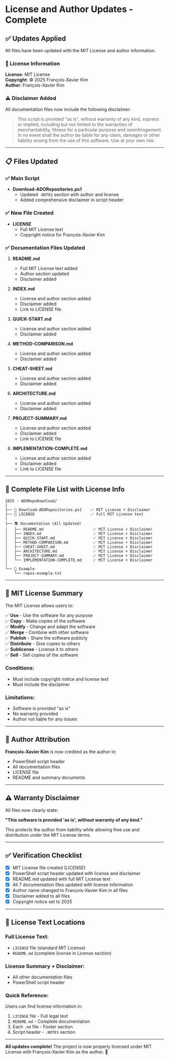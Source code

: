 # License and Author Updates - Complete

## ✅ Updates Applied

All files have been updated with the MIT License and author information.

### 📄 License Information

**License**: MIT License  
**Copyright**: © 2025 François-Xavier Kim  
**Author**: François-Xavier Kim

### ⚠️ Disclaimer Added

All documentation files now include the following disclaimer:

> This script is provided "as is", without warranty of any kind, express or implied, 
> including but not limited to the warranties of merchantability, fitness for a 
> particular purpose and noninfringement. In no event shall the author be liable 
> for any claim, damages or other liability arising from the use of this software. 
> Use at your own risk.

---

## 📋 Files Updated

### ✅ Main Script
- **Download-ADORepositories.ps1**
  - Updated `.NOTES` section with author and license
  - Added comprehensive disclaimer in script header

### ✅ New File Created
- **LICENSE**
  - Full MIT License text
  - Copyright notice for François-Xavier Kim

### ✅ Documentation Files Updated

1. **README.md**
   - Full MIT License text added
   - Author section updated
   - Disclaimer added

2. **INDEX.md**
   - License and author section added
   - Disclaimer added
   - Link to LICENSE file

3. **QUICK-START.md**
   - License and author section added
   - Disclaimer added

4. **METHOD-COMPARISON.md**
   - License and author section added
   - Disclaimer added

5. **CHEAT-SHEET.md**
   - License and author section added
   - Disclaimer added

6. **ARCHITECTURE.md**
   - License and author section added
   - Disclaimer added

7. **PROJECT-SUMMARY.md**
   - License and author section added
   - Disclaimer added
   - Link to LICENSE file

8. **IMPLEMENTATION-COMPLETE.md**
   - License and author section added
   - Disclaimer added
   - Link to LICENSE file

---

## 📁 Complete File List with License Info

```
2025 - ADORepoDownload/
│
├── 📜 Download-ADORepositories.ps1    ✅ MIT License + Disclaimer
├── 📄 LICENSE                         ✅ Full MIT License text
│
├── 📚 Documentation (All Updated)
│   ├── README.md                      ✅ MIT License + Disclaimer
│   ├── INDEX.md                       ✅ MIT License + Disclaimer
│   ├── QUICK-START.md                 ✅ MIT License + Disclaimer
│   ├── METHOD-COMPARISON.md           ✅ MIT License + Disclaimer
│   ├── CHEAT-SHEET.md                 ✅ MIT License + Disclaimer
│   ├── ARCHITECTURE.md                ✅ MIT License + Disclaimer
│   ├── PROJECT-SUMMARY.md             ✅ MIT License + Disclaimer
│   └── IMPLEMENTATION-COMPLETE.md     ✅ MIT License + Disclaimer
│
└── 📄 Example
    └── repos-example.txt
```

---

## 📝 MIT License Summary

The MIT License allows users to:

✅ **Use** - Use the software for any purpose  
✅ **Copy** - Make copies of the software  
✅ **Modify** - Change and adapt the software  
✅ **Merge** - Combine with other software  
✅ **Publish** - Share the software publicly  
✅ **Distribute** - Give copies to others  
✅ **Sublicense** - License it to others  
✅ **Sell** - Sell copies of the software  

### Conditions:
- Must include copyright notice and license text
- Must include the disclaimer

### Limitations:
- Software is provided "as is"
- No warranty provided
- Author not liable for any issues

---

## 🎯 Author Attribution

**François-Xavier Kim** is now credited as the author in:
- PowerShell script header
- All documentation files
- LICENSE file
- README and summary documents

---

## ⚠️ Warranty Disclaimer

All files now clearly state:

**"This software is provided 'as is', without warranty of any kind."**

This protects the author from liability while allowing free use and distribution under the MIT License terms.

---

## ✅ Verification Checklist

- [x] MIT License file created (LICENSE)
- [x] PowerShell script header updated with license and disclaimer
- [x] README.md updated with full MIT License text
- [x] All 7 documentation files updated with license information
- [x] Author name changed to François-Xavier Kim in all files
- [x] Disclaimer added to all files
- [x] Copyright notice set to 2025

---

## 📖 License Text Locations

### Full License Text:
- `LICENSE` file (standard MIT License)
- `README.md` (complete license in License section)

### License Summary + Disclaimer:
- All other documentation files
- PowerShell script header

### Quick Reference:
Users can find license information in:
1. `LICENSE` file - Full legal text
2. `README.md` - Complete documentation
3. Each `.md` file - Footer section
4. Script header - `.NOTES` section

---

**All updates complete!** The project is now properly licensed under MIT License with François-Xavier Kim as the author. 🎉
